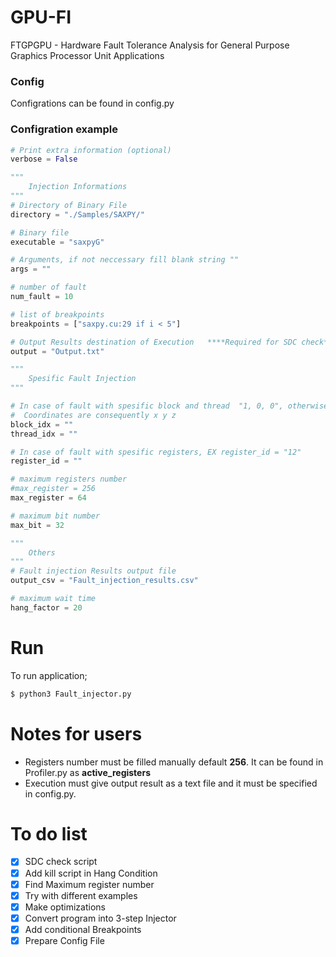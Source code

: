 # GPU-FI
FTGPGPU - Hardware Fault Tolerance Analysis for General Purpose Graphics Processor Unit Applications
### Config
Configrations can be found in config.py
### Configration example
```python
# Print extra information (optional)
verbose = False

"""
    Injection Informations
"""
# Directory of Binary File
directory = "./Samples/SAXPY/"

# Binary file
executable = "saxpyG"

# Arguments, if not neccessary fill blank string ""
args = ""

# number of fault
num_fault = 10

# list of breakpoints
breakpoints = ["saxpy.cu:29 if i < 5"] 

# Output Results destination of Execution   ****Required for SDC check***
output = "Output.txt"

"""
    Spesific Fault Injection
"""

# In case of fault with spesific block and thread  "1, 0, 0", otherwise ""
#  Coordinates are consequently x y z 
block_idx = ""
thread_idx = ""

# In case of fault with spesific registers, EX register_id = "12"
register_id = ""

# maximum registers number
#max_register = 256
max_register = 64

# maximum bit number
max_bit = 32

"""
    Others
"""
# Fault injection Results output file 
output_csv = "Fault_injection_results.csv"

# maximum wait time
hang_factor = 20
```
# Run
To run application;
```sh
$ python3 Fault_injector.py
```
# Notes for users
- Registers number must be filled manually default **256**. It can be found in Profiler.py as **active_registers**
- Execution must give output result as a text file and it must be specified in config.py. 

# To do list
- [X] SDC check script
- [X] Add kill script in Hang Condition
- [X] Find Maximum register number
- [X] Try with different examples
- [X] Make optimizations 
- [X] Convert program into 3-step Injector
- [X] Add conditional Breakpoints
- [X] Prepare Config File
